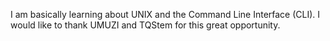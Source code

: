 I am basically learning about UNIX and the Command Line Interface (CLI).
I would like to thank UMUZI and TQStem for this great opportunity.
